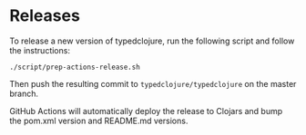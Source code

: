 # Releases

To release a new version of typedclojure, run the following script
and follow the instructions:

```
./script/prep-actions-release.sh
```

Then push the resulting commit to `typedclojure/typedclojure` on the
master branch.

GitHub Actions will automatically deploy the release to Clojars and
bump the pom.xml version and README.md versions.
